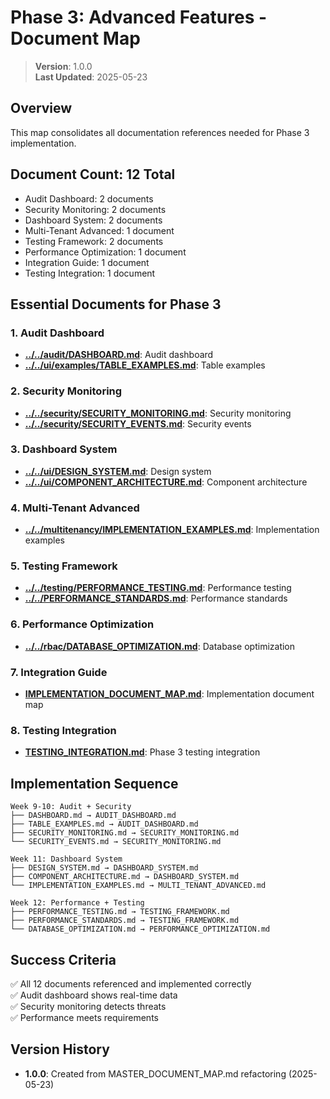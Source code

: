 
# Phase 3: Advanced Features - Document Map

> **Version**: 1.0.0  
> **Last Updated**: 2025-05-23

## Overview

This map consolidates all documentation references needed for Phase 3 implementation.

## Document Count: 12 Total
- Audit Dashboard: 2 documents
- Security Monitoring: 2 documents
- Dashboard System: 2 documents
- Multi-Tenant Advanced: 1 document
- Testing Framework: 2 documents
- Performance Optimization: 1 document
- Integration Guide: 1 document
- Testing Integration: 1 document

## Essential Documents for Phase 3

### 1. Audit Dashboard
- **[../../audit/DASHBOARD.md](../../audit/DASHBOARD.md)**: Audit dashboard
- **[../../ui/examples/TABLE_EXAMPLES.md](../../ui/examples/TABLE_EXAMPLES.md)**: Table examples

### 2. Security Monitoring
- **[../../security/SECURITY_MONITORING.md](../../security/SECURITY_MONITORING.md)**: Security monitoring
- **[../../security/SECURITY_EVENTS.md](../../security/SECURITY_EVENTS.md)**: Security events

### 3. Dashboard System
- **[../../ui/DESIGN_SYSTEM.md](../../ui/DESIGN_SYSTEM.md)**: Design system
- **[../../ui/COMPONENT_ARCHITECTURE.md](../../ui/COMPONENT_ARCHITECTURE.md)**: Component architecture

### 4. Multi-Tenant Advanced
- **[../../multitenancy/IMPLEMENTATION_EXAMPLES.md](../../multitenancy/IMPLEMENTATION_EXAMPLES.md)**: Implementation examples

### 5. Testing Framework
- **[../../testing/PERFORMANCE_TESTING.md](../../testing/PERFORMANCE_TESTING.md)**: Performance testing
- **[../../PERFORMANCE_STANDARDS.md](../../PERFORMANCE_STANDARDS.md)**: Performance standards

### 6. Performance Optimization
- **[../../rbac/DATABASE_OPTIMIZATION.md](../../rbac/DATABASE_OPTIMIZATION.md)**: Database optimization

### 7. Integration Guide
- **[IMPLEMENTATION_DOCUMENT_MAP.md](IMPLEMENTATION_DOCUMENT_MAP.md)**: Implementation document map

### 8. Testing Integration
- **[TESTING_INTEGRATION.md](TESTING_INTEGRATION.md)**: Phase 3 testing integration

## Implementation Sequence

```
Week 9-10: Audit + Security
├── DASHBOARD.md → AUDIT_DASHBOARD.md
├── TABLE_EXAMPLES.md → AUDIT_DASHBOARD.md
├── SECURITY_MONITORING.md → SECURITY_MONITORING.md
└── SECURITY_EVENTS.md → SECURITY_MONITORING.md

Week 11: Dashboard System
├── DESIGN_SYSTEM.md → DASHBOARD_SYSTEM.md
├── COMPONENT_ARCHITECTURE.md → DASHBOARD_SYSTEM.md
└── IMPLEMENTATION_EXAMPLES.md → MULTI_TENANT_ADVANCED.md

Week 12: Performance + Testing
├── PERFORMANCE_TESTING.md → TESTING_FRAMEWORK.md
├── PERFORMANCE_STANDARDS.md → TESTING_FRAMEWORK.md
└── DATABASE_OPTIMIZATION.md → PERFORMANCE_OPTIMIZATION.md
```

## Success Criteria
✅ All 12 documents referenced and implemented correctly  
✅ Audit dashboard shows real-time data  
✅ Security monitoring detects threats  
✅ Performance meets requirements  

## Version History
- **1.0.0**: Created from MASTER_DOCUMENT_MAP.md refactoring (2025-05-23)
